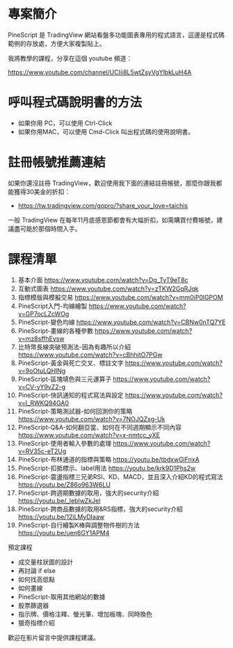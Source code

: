 # 專案簡介

PineScript 是 TradingView 網站看盤多功能圖表專用的程式語言，這邊是程式碼範例的存放處，方便大家複製貼上。

我將教學的課程，分享在這個 youtube 頻道：

https://www.youtube.com/channel/UCIii8L5wtZsyVgYlbkLuH4A

# 呼叫程式碼說明書的方法

* 如果你用 PC，可以使用 Ctrl-Click
* 如果你用MAC，可以使用 Cmd-Click
叫出程式碼的使用說明書。

# 註冊帳號推薦連結

如果你還沒註冊 TradingView，歡迎使用我下面的連結註冊帳號，那麼你跟我都能獲得30美金的折扣：

* https://tw.tradingview.com/gopro/?share_your_love=taichis

一般 TradingView 在每年11月底感恩節都會有大幅折扣，如需購買付費帳號，建議盡可能於那個時間入手。

# 課程清單

1. 基本介面  https://www.youtube.com/watch?v=Dg_TyT9eT8c
2. 互動式圖表 https://www.youtube.com/watch?v=zTKW2GqRJqk
3. 指標模版與模擬交易 https://www.youtube.com/watch?v=mm0iP0lGPOM
4. PineScript入門-均線繪製 https://www.youtube.com/watch?v=GP7ocLZcWOg
5. PineScript-變色均線 https://www.youtube.com/watch?v=CBNw0nTQ7YE
6. PineScript-畫線的各種參數 https://www.youtube.com/watch?v=mz8sffhEysw
7. 比特幣長線突破預測法-因為有趣所以介紹 https://www.youtube.com/watch?v=cBhhjtO7PGw
8. PineScript-黃金與死亡交叉、標註文字  https://www.youtube.com/watch?v=9oOtuLQHlNg
9. PineScript-區塊填色與三元運算子  https://www.youtube.com/watch?v=CV-yY9vZ2-g
10. PineScript-快訊通知的程式寫法與設定  https://www.youtube.com/watch?v=I_RWKQ94GA0
11. PineScript-策略測試器-如何回測你的策略 https://www.youtube.com/watch?v=7NOJQZsg-Uk
12. PineScript-Q&A-如何翻亞當、如何在不同週期顯示不同內容  https://www.youtube.com/watch?v=x-nmtcc_yXE
13. PineScript-使用者輸入參數的處理 https://www.youtube.com/watch?v=RV35c-eT2Ug
14. PineScript-布林通道的指標與策略 https://youtu.be/tbdxwGlFnxA
15. PineScript-扣抵標示、label用法 https://youtu.be/krk9D1Phs2w
16. PineScript-震盪指標三兄弟RSI、KD、MACD，並且深入介紹KD的程式寫法 https://youtu.be/Z86o963W6LU
17. PineScript-跨週期數據的取用，強大的security介紹 https://youtu.be/_IebIwZkJeI
18. PineScript-跨商品數據的取用&RS指標，強大的security介紹 https://youtu.be/12iLMyDIaaw
19. PineScript-自行繪製K棒與調整物件樹的方法 https://youtu.be/uen6GY1APM4


預定課程

* 成交量柱狀圖的設計
* 再討論 if else
* 如何找高低點
* 如何畫線
* PineScript-取用其他網站的數據
* 股票篩選器
* 指示牌、價格注釋、螢光筆、增加板塊、同時換色
* 獵奇指標介紹

歡迎在影片留言中提供課程建議。





